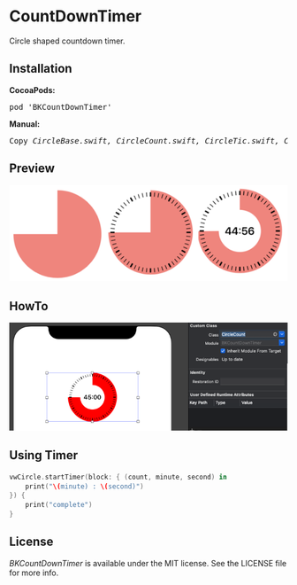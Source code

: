 # CountDownTimer
Circle shaped countdown timer.

## Installation
<b>CocoaPods:</b>
<pre>
pod 'BKCountDownTimer'
</pre>
<b>Manual:</b>
<pre>
Copy <i>CircleBase.swift, CircleCount.swift, CircleTic.swift, CircleTimer.swift</i> to your project.
</pre>

## Preview
![](/img-prev.png)

## HowTo
![](/img-howto.png)

## Using Timer
```swift
vwCircle.startTimer(block: { (count, minute, second) in
    print("\(minute) : \(second)")
}) {
    print("complete")
}
```

## License

<i>BKCountDownTimer</i> is available under the MIT license. See the LICENSE file for more info.

